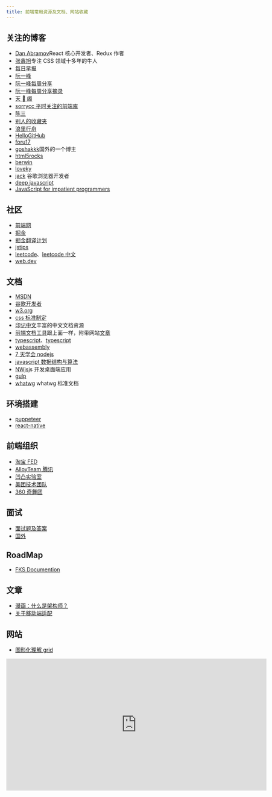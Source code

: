 ```yaml
---
title: 前端常用资源及文档、网站收藏
---
```


## 关注的博客

- [Dan Abramov](https://overreacted.io/)React 核心开发者、Redux 作者
- [张鑫旭](https://www.zhangxinxu.com/)专注 CSS 领域十多年的牛人
- [每日早报](https://wubaiqing.github.io/zaobao/)
- [阮一峰](http://www.ruanyifeng.com/home.html)
- [阮一峰每周分享](https://github.com/ruanyf/weekly)
- [阮一峰每周分享摘录](https://wanmaoor.github.io/ryfWeekly/)
- [天 🐷 阁](https://github.com/atian25/blog)
- [sorrycc 平时关注的前端库](https://github.com/sorrycc/awesome-f2e-libs)
- [陈三](https://blog.zfanw.com/)
- [别人的收藏夹](https://panjiachen.github.io/awesome-bookmarks/)
- [浪里行舟](https://github.com/ljianshu/Blog)
- [HelloGitHub](https://github.com/521xueweihan/HelloGitHub/blob/master/README.md)
- [foru17](https://github.com/foru17/front-end-collect)
- [goshakkk](https://goshakkk.name/)国外的一个博主
- [html5rocks](https://www.html5rocks.com/zh/tutorials/)
- [berwin](https://github.com/berwin/Blog)
- [loveky](https://loveky.github.io/)
- [jack](https://jakearchibald.com/) 谷歌浏览器开发者
- [deep javascript](https://exploringjs.com/deep-js/)
- [JavaScript for impatient programmers](https://exploringjs.com/impatient-js/toc.html)

## 社区

- [前端网](https://www.qdfuns.com/portal.php)
- [掘金](https://juejin.im/)
- [掘金翻译计划](https://juejin.im/tag/%E6%8E%98%E9%87%91%E7%BF%BB%E8%AF%91%E8%AE%A1%E5%88%92)
- [jstips](http://www.jstips.co/)
- [leetcode](https://leetcode.com/)、[leetcode 中文](https://leetcode-cn.com/)
- [web.dev](https://web.dev/)

## 文档

- [MSDN](https://developer.mozilla.org/zh-CN/docs/Web)
- [谷歌开发者](https://developers.google.com/web/)
- [w3.org](https://www.w3.org/)
- [css 标准制定](https://drafts.csswg.org/)
- [印记中文](https://www.docschina.org/)丰富的中文文档资源
- [前端文档工具](https://www.html.cn/nav/)跟上面一样，附带网站[文章](https://www.html.cn/archives/)
- [typescript](https://www.runoob.com/manual/gitbook/TypeScript/_book/)、[typescript](https://zhongsp.gitbooks.io/typescript-handbook/doc/handbook/tutorials/React.html)
- [webassembly](https://webassembly.org/)
- [7 天学会 nodejs](http://nqdeng.github.io/7-days-nodejs/)
- [javascript 数据结构与算法](https://github.com/trekhleb/javascript-algorithms/blob/master/README.zh-CN.md)
- [NWjs](https://nwjs.io/)js 开发桌面端应用
- [gulp](https://gulpjs.com/)
- [whatwg](https://spec.whatwg.org/) whatwg 标准文档

## 环境搭建

- [puppeteer](https://juejin.im/post/5b99c9ece51d450e51625630)
- [react-native](/code/react-native/mac搭建react-native开发环境)

## 前端组织

- [淘宝 FED](http://taobaofed.org/)
- [AlloyTeam 腾讯](http://alloyteam.com/)
- [凹凸实验室](https://aotu.io/)
- [美团技术团队](https://tech.meituan.com/)
- [360 奇舞团](https://75team.com/)

## 面试

- [面试题及答案](https://github.com/markyun/My-blog/tree/master/Front-end-Developer-Questions)
- [国外](https://github.com/h5bp/Front-end-Developer-Interview-Questions)

## RoadMap

- [FKS Documention](http://html5ify.com/fks/index.html)

## 文章

- [漫画：什么是架构师？](https://mp.weixin.qq.com/s/38RF3REJX8rF6Ejt1V-yXQ)
- [关于移动端适配](https://mp.weixin.qq.com/s/J3sAnIsiZ1-2jwZcg9VVVw)

## 网站

- [图形化理解 grid](https://cssgridgarden.com/)

<iframe src="https://www.gettoby.com/e/mn1lap5n2cb6" width="690" height="350" frameBorder="0">Collection: 前端 (190 tabs)<a href="https://www.gettoby.com/p/mn1lap5n2cb6" target="_blank"></a></iframe>
